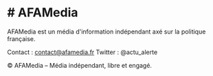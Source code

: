 # # AFAMedia
AFAMedia est un média d'information indépendant axé sur la politique française.

Contact :
contact@afamedia.fr
Twitter : @actu_alerte

© AFAMedia – Média indépendant, libre et engagé.
